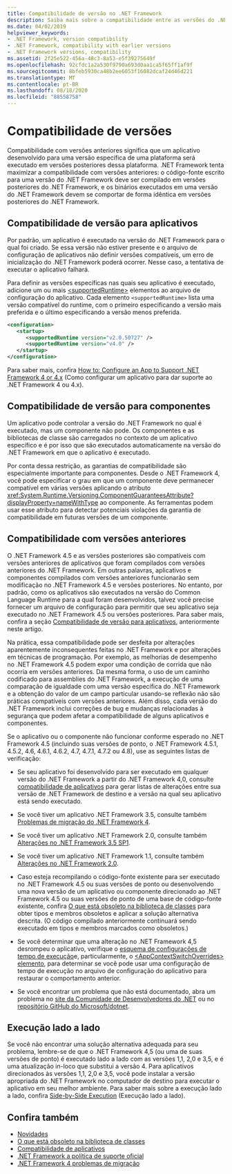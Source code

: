 ```yaml
---
title: Compatibilidade de versão no .NET Framework
description: Saiba mais sobre a compatibilidade entre as versões do .NET Framework, incluindo compatibilidade com versões anteriores e execução lado a lado.
ms.date: 04/02/2019
helpviewer_keywords:
- .NET Framework, version compatibility
- .NET Framework, compatibility with earlier versions
- .NET Framework versions, compatibility
ms.assetid: 2f25e522-456a-48c3-8a53-e5f39275649f
ms.openlocfilehash: 92cfdc1a2a530f9790a693d0aa1ca5f65ff1af9f
ms.sourcegitcommit: 8bfeb5930ca48b2ee6053f16082dcaf24d46d221
ms.translationtype: MT
ms.contentlocale: pt-BR
ms.lasthandoff: 08/18/2020
ms.locfileid: "88558758"
---
```

# <a name="version-compatibility"></a>Compatibilidade de versões

Compatibilidade com versões anteriores significa que um aplicativo desenvolvido para uma versão específica de uma plataforma será executado em versões posteriores dessa plataforma. .NET Framework tenta maximizar a compatibilidade com versões anteriores: o código-fonte escrito para uma versão do .NET Framework deve ser compilado em versões posteriores do .NET Framework, e os binários executados em uma versão do .NET Framework devem se comportar de forma idêntica em versões posteriores do .NET Framework.

## <a name="version-compatibility-for-apps"></a><a name="Apps"></a> Compatibilidade de versão para aplicativos

Por padrão, um aplicativo é executado na versão do .NET Framework para o qual foi criado. Se essa versão não estiver presente e o arquivo de configuração de aplicativos não definir versões compatíveis, um erro de inicialização do .NET Framework poderá ocorrer. Nesse caso, a tentativa de executar o aplicativo falhará.

Para definir as versões específicas nas quais seu aplicativo é executado, adicione um ou mais [\<supportedRuntime>](../configure-apps/file-schema/startup/supportedruntime-element.md) elementos ao arquivo de configuração do aplicativo. Cada elemento `<supportedRuntime>` lista uma versão compatível do runtime, com o primeiro especificando a versão mais preferida e o último especificando a versão menos preferida.

```xml
<configuration>
   <startup>
      <supportedRuntime version="v2.0.50727" />
      <supportedRuntime version="v4.0" />
   </startup>
</configuration>
```

Para saber mais, confira [How to: Configure an App to Support .NET Framework 4 or 4.x](how-to-configure-an-app-to-support-net-framework-4-or-4-5.md) (Como configurar um aplicativo para dar suporte ao .NET Framework 4 ou 4.x).

## <a name="version-compatibility-for-components"></a>Compatibilidade de versão para componentes

Um aplicativo pode controlar a versão do .NET Framework no qual é executado, mas um componente não pode. Os componentes e as bibliotecas de classe são carregados no contexto de um aplicativo específico e é por isso que são executados automaticamente na versão do .NET Framework em que o aplicativo é executado.

Por conta dessa restrição, as garantias de compatibilidade são especialmente importante para componentes. Desde o .NET Framework 4, você pode especificar o grau em que um componente deve permanecer compatível em várias versões aplicando o atributo <xref:System.Runtime.Versioning.ComponentGuaranteesAttribute?displayProperty=nameWithType> ao componente. As ferramentas podem usar esse atributo para detectar potenciais violações da garantia de compatibilidade em futuras versões de um componente.

## <a name="backward-compatibility"></a>Compatibilidade com versões anteriores

O .NET Framework 4.5 e as versões posteriores são compatíveis com versões anteriores de aplicativos que foram compilados com versões anteriores do .NET Framework. Em outras palavras, aplicativos e componentes compilados com versões anteriores funcionarão sem modificação no .NET Framework 4.5 e versões posteriores. No entanto, por padrão, como os aplicativos são executados na versão do Common Language Runtime para a qual foram desenvolvidos, talvez você precise fornecer um arquivo de configuração para permitir que seu aplicativo seja executado no .NET Framework 4.5 ou versões posteriores. Para saber mais, confira a seção [Compatibilidade de versão para aplicativos](#Apps), anteriormente neste artigo.

Na prática, essa compatibilidade pode ser desfeita por alterações aparentemente inconsequentes feitas no .NET Framework e por alterações em técnicas de programação. Por exemplo, as melhorias de desempenho no .NET Framework 4.5 podem expor uma condição de corrida que não ocorria em versões anteriores. Da mesma forma, o uso de um caminho codificado para assemblies do .NET Framework, a execução de uma comparação de igualdade com uma versão específica do .NET Framework e a obtenção do valor de um campo particular usando-se reflexão não são práticas compatíveis com versões anteriores. Além disso, cada versão do .NET Framework inclui correções de bug e mudanças relacionadas à segurança que podem afetar a compatibilidade de alguns aplicativos e componentes.

Se o aplicativo ou o componente não funcionar conforme esperado no .NET Framework 4.5 (incluindo suas versões de ponto, o .NET Framework 4.5.1, 4.5.2, 4.6, 4.6.1, 4.6.2, 4.7, 4.7.1, 4.7.2 ou 4.8), use as seguintes listas de verificação:

- Se seu aplicativo foi desenvolvido para ser executado em qualquer versão do .NET Framework a partir do .NET Framework 4,0, consulte [compatibilidade de aplicativos](application-compatibility.md) para gerar listas de alterações entre sua versão de .NET Framework de destino e a versão na qual seu aplicativo está sendo executado.

- Se você tiver um aplicativo .NET Framework 3.5, consulte também [Problemas de migração do .NET Framework 4](net-framework-4-migration-issues.md).

- Se você tiver um aplicativo .NET Framework 2.0, consulte também [Alterações no .NET Framework 3.5 SP1](https://docs.microsoft.com/previous-versions/dotnet/articles/dd310284(v=msdn.10)).

- Se você tiver um aplicativo .NET Framework 1.1, consulte também [Alterações no .NET Framework 2.0](https://docs.microsoft.com/previous-versions/aa570326(v=msdn.10)).

- Caso esteja recompilando o código-fonte existente para ser executado no .NET Framework 4.5 ou suas versões de ponto ou desenvolvendo uma nova versão de um aplicativo ou componente direcionado ao .NET Framework 4.5 ou suas versões de ponto de uma base de código-fonte existente, confira [O que está obsoleto na biblioteca de classes](../whats-new/whats-obsolete.md) para obter tipos e membros obsoletos e aplicar a solução alternativa descrita. (O código compilado anteriormente continuará sendo executado em tipos e membros marcados como obsoletos.)

- Se você determinar que uma alteração no .NET Framework 4,5 desrompeu o aplicativo, verifique o [esquema de configurações de tempo de execução](../configure-apps/file-schema/runtime/index.md)e, particularmente, o [ \<AppContextSwitchOverrides> elemento](../configure-apps/file-schema/runtime/appcontextswitchoverrides-element.md), para determinar se você pode usar uma configuração de tempo de execução no arquivo de configuração do aplicativo para restaurar o comportamento anterior.

- Se você encontrar um problema que não está documentado, abra um problema no [site da Comunidade de Desenvolvedores do .NET](https://developercommunity.visualstudio.com/spaces/61/index.html) ou no [repositório GitHub do Microsoft/dotnet](https://github.com/microsoft/dotnet/issues).

## <a name="side-by-side-execution"></a>Execução lado a lado

Se você não encontrar uma solução alternativa adequada para seu problema, lembre-se de que o .NET Framework 4,5 (ou uma de suas versões de ponto) é executado lado a lado com as versões 1,1, 2,0 e 3,5, e é uma atualização in-loco que substitui a versão 4. Para aplicativos direcionados às versões 1,1, 2,0 e 3,5, você pode instalar a versão apropriada do .NET Framework no computador de destino para executar o aplicativo em seu melhor ambiente. Para saber mais sobre a execução lado a lado, confira [Side-by-Side Execution](../deployment/side-by-side-execution.md) (Execução lado a lado).

## <a name="see-also"></a>Confira também

- [Novidades](../whats-new/index.md)
- [O que está obsoleto na biblioteca de classes](../whats-new/whats-obsolete.md)
- [Compatibilidade de aplicativos](application-compatibility.md)
- [.NET Framework a política de suporte oficial](https://dotnet.microsoft.com/platform/support/policy/dotnet-framework)
- [.NET Framework 4 problemas de migração](net-framework-4-migration-issues.md)
